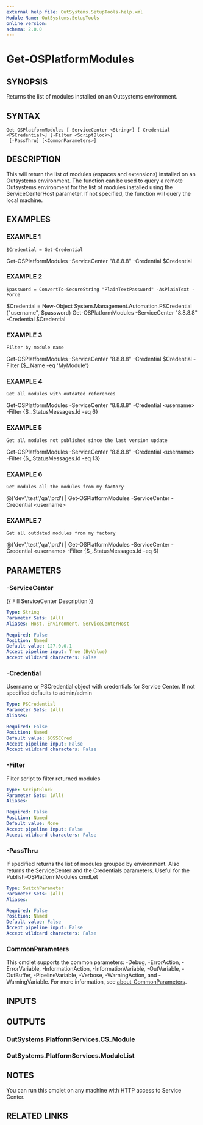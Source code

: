 ```yaml
---
external help file: OutSystems.SetupTools-help.xml
Module Name: OutSystems.SetupTools
online version:
schema: 2.0.0
---
```


# Get-OSPlatformModules

## SYNOPSIS
Returns the list of modules installed on an Outsystems environment.

## SYNTAX

```
Get-OSPlatformModules [-ServiceCenter <String>] [-Credential <PSCredential>] [-Filter <ScriptBlock>]
 [-PassThru] [<CommonParameters>]
```

## DESCRIPTION
This will return the list of modules (espaces and extensions) installed on an Outsystems environment.
The function can be used to query a remote Outsystems environment for the list of modules installed using the ServiceCenterHost parameter.
If not specified, the function will query the local machine.

## EXAMPLES

### EXAMPLE 1
```
$Credential = Get-Credential
```

Get-OSPlatformModules -ServiceCenter "8.8.8.8" -Credential $Credential

### EXAMPLE 2
```
$password = ConvertTo-SecureString "PlainTextPassword" -AsPlainText -Force
```

$Credential = New-Object System.Management.Automation.PSCredential ("username", $password)
Get-OSPlatformModules -ServiceCenter "8.8.8.8" -Credential $Credential

### EXAMPLE 3
```
Filter by module name
```

Get-OSPlatformModules -ServiceCenter "8.8.8.8" -Credential $Credential -Filter {$_.Name -eq 'MyModule'}

### EXAMPLE 4
```
Get all modules with outdated references
```

Get-OSPlatformModules -ServiceCenter "8.8.8.8" -Credential \<username\> -Filter {$_.StatusMessages.Id -eq 6}

### EXAMPLE 5
```
Get all modules not published since the last version update
```

Get-OSPlatformModules -ServiceCenter "8.8.8.8" -Credential \<username\> -Filter {$_.StatusMessages.Id -eq 13}

### EXAMPLE 6
```
Get modules all the modules from my factory
```

@('dev','test','qa','prd') | Get-OSPlatformModules -ServiceCenter -Credential \<username\>

### EXAMPLE 7
```
Get all outdated modules from my factory
```

@('dev','test','qa','prd') | Get-OSPlatformModules -ServiceCenter -Credential \<username\> -Filter {$_.StatusMessages.Id -eq 6}

## PARAMETERS

### -ServiceCenter
{{ Fill ServiceCenter Description }}

```yaml
Type: String
Parameter Sets: (All)
Aliases: Host, Environment, ServiceCenterHost

Required: False
Position: Named
Default value: 127.0.0.1
Accept pipeline input: True (ByValue)
Accept wildcard characters: False
```

### -Credential
Username or PSCredential object with credentials for Service Center.
If not specified defaults to admin/admin

```yaml
Type: PSCredential
Parameter Sets: (All)
Aliases:

Required: False
Position: Named
Default value: $OSSCCred
Accept pipeline input: False
Accept wildcard characters: False
```

### -Filter
Filter script to filter returned modules

```yaml
Type: ScriptBlock
Parameter Sets: (All)
Aliases:

Required: False
Position: Named
Default value: None
Accept pipeline input: False
Accept wildcard characters: False
```

### -PassThru
If spedified returns the list of modules grouped by environment.
Also returns the ServiceCenter and the Credentials parameters.
Useful for the Publish-OSPlatformModules cmdLet

```yaml
Type: SwitchParameter
Parameter Sets: (All)
Aliases:

Required: False
Position: Named
Default value: False
Accept pipeline input: False
Accept wildcard characters: False
```

### CommonParameters
This cmdlet supports the common parameters: -Debug, -ErrorAction, -ErrorVariable, -InformationAction, -InformationVariable, -OutVariable, -OutBuffer, -PipelineVariable, -Verbose, -WarningAction, and -WarningVariable. For more information, see [about_CommonParameters](http://go.microsoft.com/fwlink/?LinkID=113216).

## INPUTS

## OUTPUTS

### OutSystems.PlatformServices.CS_Module
### OutSystems.PlatformServices.ModuleList
## NOTES
You can run this cmdlet on any machine with HTTP access to Service Center.

## RELATED LINKS
